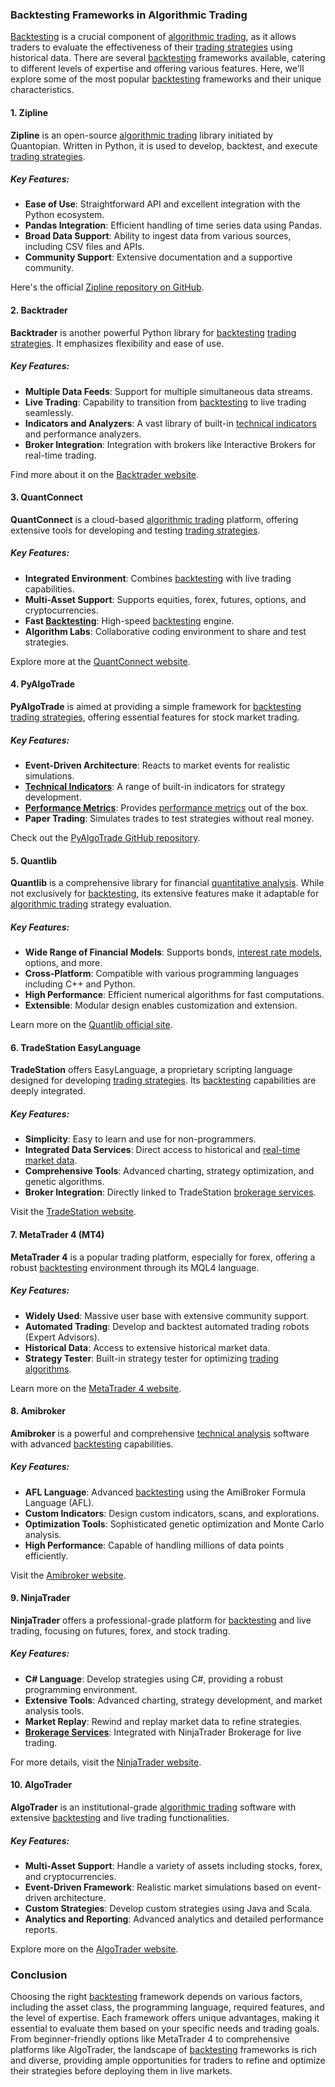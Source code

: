 ### Backtesting Frameworks in Algorithmic Trading

[Backtesting](../b/backtesting.md) is a crucial component of [algorithmic trading](../a/algorithmic_trading.md), as it allows traders to evaluate the effectiveness of their [trading strategies](../t/trading_strategies.md) using historical data. There are several [backtesting](../b/backtesting.md) frameworks available, catering to different levels of expertise and offering various features. Here, we'll explore some of the most popular [backtesting](../b/backtesting.md) frameworks and their unique characteristics.

#### 1. **Zipline**

**Zipline** is an open-source [algorithmic trading](../a/algorithmic_trading.md) library initiated by Quantopian. Written in Python, it is used to develop, backtest, and execute [trading strategies](../t/trading_strategies.md).

##### Key Features:
- **Ease of Use**: Straightforward API and excellent integration with the Python ecosystem.
- **Pandas Integration**: Efficient handling of time series data using Pandas.
- **Broad Data Support**: Ability to ingest data from various sources, including CSV files and APIs.
- **Community Support**: Extensive documentation and a supportive community.

Here's the official [Zipline repository on GitHub](https://github.com/quantopian/zipline).

#### 2. **Backtrader**

**Backtrader** is another powerful Python library for [backtesting](../b/backtesting.md) [trading strategies](../t/trading_strategies.md). It emphasizes flexibility and ease of use.

##### Key Features:
- **Multiple Data Feeds**: Support for multiple simultaneous data streams.
- **Live Trading**: Capability to transition from [backtesting](../b/backtesting.md) to live trading seamlessly.
- **Indicators and Analyzers**: A vast library of built-in [technical indicators](../t/technical_indicators.md) and performance analyzers.
- **Broker Integration**: Integration with brokers like Interactive Brokers for real-time trading.

Find more about it on the [Backtrader website](https://www.backtrader.com/).

#### 3. **QuantConnect**

**QuantConnect** is a cloud-based [algorithmic trading](../a/algorithmic_trading.md) platform, offering extensive tools for developing and testing [trading strategies](../t/trading_strategies.md).

##### Key Features:
- **Integrated Environment**: Combines [backtesting](../b/backtesting.md) with live trading capabilities.
- **Multi-Asset Support**: Supports equities, forex, futures, options, and cryptocurrencies.
- **Fast [Backtesting](../b/backtesting.md)**: High-speed [backtesting](../b/backtesting.md) engine.
- **Algorithm Labs**: Collaborative coding environment to share and test strategies.

Explore more at the [QuantConnect website](https://www.quantconnect.com/).

#### 4. **PyAlgoTrade**

**PyAlgoTrade** is aimed at providing a simple framework for [backtesting](../b/backtesting.md) [trading strategies](../t/trading_strategies.md), offering essential features for stock market trading.

##### Key Features:
- **Event-Driven Architecture**: Reacts to market events for realistic simulations.
- **[Technical Indicators](../t/technical_indicators.md)**: A range of built-in indicators for strategy development.
- **[Performance Metrics](../p/performance_metrics.md)**: Provides [performance metrics](../p/performance_metrics.md) out of the box.
- **Paper Trading**: Simulates trades to test strategies without real money.

Check out the [PyAlgoTrade GitHub repository](https://github.com/gbeced/pyalgotrade).

#### 5. **Quantlib**

**Quantlib** is a comprehensive library for financial [quantitative analysis](../q/quantitative_analysis.md). While not exclusively for [backtesting](../b/backtesting.md), its extensive features make it adaptable for [algorithmic trading](../a/algorithmic_trading.md) strategy evaluation.

##### Key Features:
- **Wide Range of Financial Models**: Supports bonds, [interest rate models](../i/interest_rate_models.md), options, and more.
- **Cross-Platform**: Compatible with various programming languages including C++ and Python.
- **High Performance**: Efficient numerical algorithms for fast computations.
- **Extensible**: Modular design enables customization and extension.

Learn more on the [Quantlib official site](https://www.quantlib.org/).

#### 6. **TradeStation EasyLanguage**

**TradeStation** offers EasyLanguage, a proprietary scripting language designed for developing [trading strategies](../t/trading_strategies.md). Its [backtesting](../b/backtesting.md) capabilities are deeply integrated.

##### Key Features:
- **Simplicity**: Easy to learn and use for non-programmers.
- **Integrated Data Services**: Direct access to historical and [real-time market data](../r/real-time_market_data.md).
- **Comprehensive Tools**: Advanced charting, strategy optimization, and genetic algorithms.
- **Broker Integration**: Directly linked to TradeStation [brokerage services](../b/brokerage_services.md).

Visit the [TradeStation website](https://www.tradestation.com/).

#### 7. **MetaTrader 4 (MT4)**

**MetaTrader 4** is a popular trading platform, especially for forex, offering a robust [backtesting](../b/backtesting.md) environment through its MQL4 language.

##### Key Features:
- **Widely Used**: Massive user base with extensive community support.
- **Automated Trading**: Develop and backtest automated trading robots (Expert Advisors).
- **Historical Data**: Access to extensive historical market data.
- **Strategy Tester**: Built-in strategy tester for optimizing [trading algorithms](../t/trading_algorithms.md).

Learn more on the [MetaTrader 4 website](https://www.metatrader4.com/).

#### 8. **Amibroker**

**Amibroker** is a powerful and comprehensive [technical analysis](../t/technical_analysis.md) software with advanced [backtesting](../b/backtesting.md) capabilities.

##### Key Features:
- **AFL Language**: Advanced [backtesting](../b/backtesting.md) using the AmiBroker Formula Language (AFL).
- **Custom Indicators**: Design custom indicators, scans, and explorations.
- **Optimization Tools**: Sophisticated genetic optimization and Monte Carlo analysis.
- **High Performance**: Capable of handling millions of data points efficiently.

Visit the [Amibroker website](http://www.amibroker.com/).

#### 9. **NinjaTrader**

**NinjaTrader** offers a professional-grade platform for [backtesting](../b/backtesting.md) and live trading, focusing on futures, forex, and stock trading.

##### Key Features:
- **C# Language**: Develop strategies using C#, providing a robust programming environment.
- **Extensive Tools**: Advanced charting, strategy development, and market analysis tools.
- **Market Replay**: Rewind and replay market data to refine strategies.
- **[Brokerage Services](../b/brokerage_services.md)**: Integrated with NinjaTrader Brokerage for live trading.

For more details, visit the [NinjaTrader website](https://ninjatrader.com/).

#### 10. **AlgoTrader**

**AlgoTrader** is an institutional-grade [algorithmic trading](../a/algorithmic_trading.md) software with extensive [backtesting](../b/backtesting.md) and live trading functionalities.

##### Key Features:
- **Multi-Asset Support**: Handle a variety of assets including stocks, forex, and cryptocurrencies.
- **Event-Driven Framework**: Realistic market simulations based on event-driven architecture.
- **Custom Strategies**: Develop custom strategies using Java and Scala.
- **Analytics and Reporting**: Advanced analytics and detailed performance reports.

Explore more on the [AlgoTrader website](https://www.algotrader.com/).

### Conclusion

Choosing the right [backtesting](../b/backtesting.md) framework depends on various factors, including the asset class, the programming language, required features, and the level of expertise. Each framework offers unique advantages, making it essential to evaluate them based on your specific needs and trading goals. From beginner-friendly options like MetaTrader 4 to comprehensive platforms like AlgoTrader, the landscape of [backtesting](../b/backtesting.md) frameworks is rich and diverse, providing ample opportunities for traders to refine and optimize their strategies before deploying them in live markets.